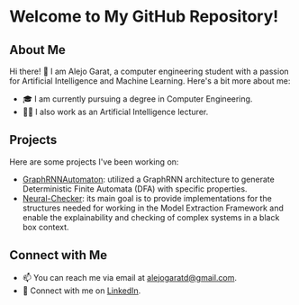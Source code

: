 # Welcome to My GitHub Repository!

## About Me

Hi there! 👋 I am Alejo Garat, a computer engineering student with a passion for Artificial Intelligence and Machine Learning. Here's a bit more about me:

- 🎓 I am currently pursuing a degree in Computer Engineering.
- 👨‍🏫 I also work as an Artificial Intelligence lecturer.

## Projects

Here are some projects I've been working on:

- [GraphRNNAutomaton](https://github.com/AlejoGarat/GraphRNNAutomaton): utilized a GraphRNN architecture to generate Deterministic Finite Automata (DFA) with specific properties.
- [Neural-Checker](https://github.com/neuralchecker): its main goal is to provide implementations for the structures needed for working in the Model Extraction Framework and enable the explainability and checking of complex systems in a black box context.

## Connect with Me

- 📫 You can reach me via email at [alejogaratd@gmail.com](mailto:alejogaratd@gmail.com).
- 💼 Connect with me on [LinkedIn](https://www.linkedin.com/in/alejogarat).

